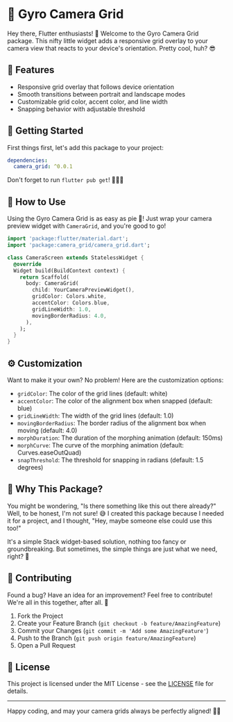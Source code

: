 # 📸 Gyro Camera Grid

Hey there, Flutter enthusiasts! 👋 Welcome to the Gyro Camera Grid package. This nifty little widget adds a responsive grid overlay to your camera view that reacts to your device's orientation. Pretty cool, huh? 😎

## 🎉 Features

- Responsive grid overlay that follows device orientation
- Smooth transitions between portrait and landscape modes
- Customizable grid color, accent color, and line width
- Snapping behavior with adjustable threshold

## 🚀 Getting Started

First things first, let's add this package to your project:

```yaml
dependencies:
  camera_grid: ^0.0.1
```

Don't forget to run `flutter pub get`! 🏃‍♂️💨

## 🎨 How to Use

Using the Gyro Camera Grid is as easy as pie 🥧! Just wrap your camera preview widget with `CameraGrid`, and you're good to go!

```dart
import 'package:flutter/material.dart';
import 'package:camera_grid/camera_grid.dart';

class CameraScreen extends StatelessWidget {
  @override
  Widget build(BuildContext context) {
    return Scaffold(
      body: CameraGrid(
        child: YourCameraPreviewWidget(),
        gridColor: Colors.white,
        accentColor: Colors.blue,
        gridLineWidth: 1.0,
        movingBorderRadius: 4.0,
      ),
    );
  }
}
```

## ⚙️ Customization

Want to make it your own? No problem! Here are the customization options:

- `gridColor`: The color of the grid lines (default: white)
- `accentColor`: The color of the alignment box when snapped (default: blue)
- `gridLineWidth`: The width of the grid lines (default: 1.0)
- `movingBorderRadius`: The border radius of the alignment box when moving (default: 4.0)
- `morphDuration`: The duration of the morphing animation (default: 150ms)
- `morphCurve`: The curve of the morphing animation (default: Curves.easeOutQuad)
- `snapThreshold`: The threshold for snapping in radians (default: 1.5 degrees)

## 🤔 Why This Package?

You might be wondering, "Is there something like this out there already?" Well, to be honest, I'm not sure! 😅 I created this package because I needed it for a project, and I thought, "Hey, maybe someone else could use this too!"

It's a simple Stack widget-based solution, nothing too fancy or groundbreaking. But sometimes, the simple things are just what we need, right? 🎯

## 🤝 Contributing

Found a bug? Have an idea for an improvement? Feel free to contribute! We're all in this together, after all. 🌟

1. Fork the Project
2. Create your Feature Branch (`git checkout -b feature/AmazingFeature`)
3. Commit your Changes (`git commit -m 'Add some AmazingFeature'`)
4. Push to the Branch (`git push origin feature/AmazingFeature`)
5. Open a Pull Request

## 📝 License

This project is licensed under the MIT License - see the [LICENSE](LICENSE) file for details.

---

Happy coding, and may your camera grids always be perfectly aligned! 📸✨